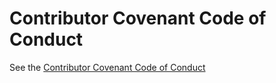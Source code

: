 # Contributor Covenant Code of Conduct

See the [Contributor Covenant Code of Conduct](https://github.com/DigitalChinaOpenSource/OssDocs/blob/main/CODE_OF_CONDUCT.md)
